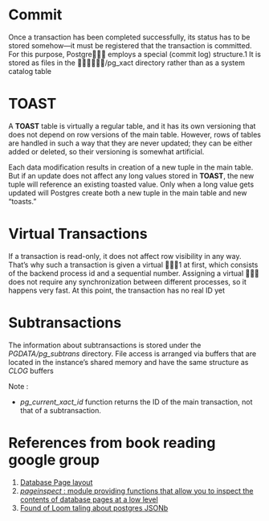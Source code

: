 # Commit
Once a transaction has been completed successfully, its status has to be stored somehow—it must be  registered that the transaction is committed. For this purpose, Postgre􀔯􀔭􀔨 employs a special (commit log) structure.1 It is stored as files in the 􀔭􀔤􀔡􀔞􀔱􀔞/pg_xact directory rather than as a system catalog table

# TOAST
A **TOAST** table is virtually a regular table, and it has its own versioning that does not depend on row versions of the main table. However, rows of tables are handled in such a way that they are never updated; they can be either added or deleted, so their versioning is somewhat artificial.

Each data modification results in creation of a new tuple in the main table. But if an update does not affect any long values stored in **TOAST**, the new tuple will reference an existing toasted value. Only when a long value gets updated will Postgres create both a new tuple in the main table and new “toasts.”

# Virtual Transactions
If a transaction is read-only, it does not affect row visibility in any way. That’s why such a transaction is given a virtual 􀔹􀔪􀔥1 at first, which consists of the backend process id and a sequential number. Assigning a virtual 􀔴􀔥􀔠 does not require any synchronization between different processes, so it happens very fast. At this point, the transaction has no real ID yet

# Subtransactions
The information about subtransactions is stored under the *PGDATA/pg_subtrans* directory. File access is arranged via buffers that are located in the instance’s shared memory and have the same structure as *CLOG* buffers

Note :
- *pg_current_xact_id* function returns the ID of the main transaction, not that of a subtransaction.

# References from book reading google group
1. [Database Page layout](https://www.postgresql.org/docs/14/storage-page-layout.html)
2. [_pageinspect_ : module providing functions that allow you to inspect the contents of database pages at a low level](https://www.postgresql.org/docs/14/pageinspect.html)
3. [Found of Loom taling about postgres JSONb](https://twitter.com/vhmth/status/1773092591522717849?t=i01Y6KRKm1SBzkiHEWqNQw&s=19)
